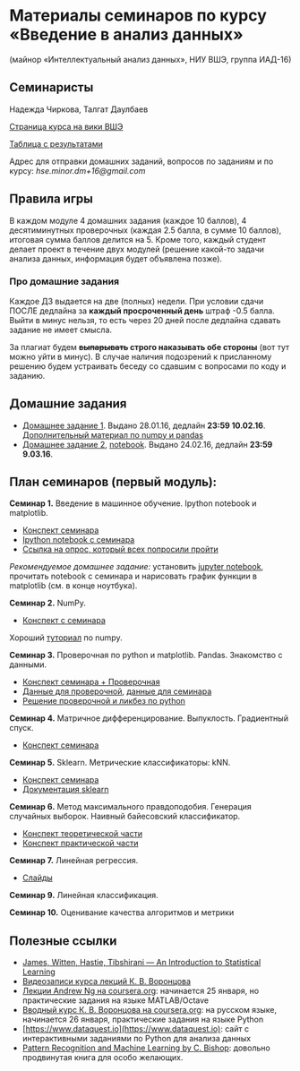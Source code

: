 # Материалы семинаров по курсу «Введение в анализ данных»
(майнор «Интеллектуальный анализ данных», НИУ ВШЭ, группа ИАД-16)

## Семинаристы
Надежда Чиркова, Талгат Даулбаев

[Страница курса на вики ВШЭ](http://wiki.cs.hse.ru/%D0%9C%D0%B0%D0%B9%D0%BD%D0%BE%D1%80_%D0%98%D0%BD%D1%82%D0%B5%D0%BB%D0%BB%D0%B5%D0%BA%D1%82%D1%83%D0%B0%D0%BB%D1%8C%D0%BD%D1%8B%D0%B9_%D0%B0%D0%BD%D0%B0%D0%BB%D0%B8%D0%B7_%D0%B4%D0%B0%D0%BD%D0%BD%D1%8B%D1%85/%D0%92%D0%B2%D0%B5%D0%B4%D0%B5%D0%BD%D0%B8%D0%B5_%D0%B2_%D0%B0%D0%BD%D0%B0%D0%BB%D0%B8%D0%B7_%D0%B4%D0%B0%D0%BD%D0%BD%D1%8B%D1%85)

[Таблица с результатами](https://docs.google.com/spreadsheets/d/1jZL_-ELf0Ogj2XHa6VVbkg8vrInycv2-Z9UR5keLDfM/edit#gid=608545491)

Адрес для отправки домашних заданий, вопросов по заданиям и по курсу: _hse.minor.dm+16@gmail.com_

## Правила игры
В каждом модуле 4 домашних задания (каждое 10 баллов), 4 десятиминутных проверочных (каждая 2.5 балла, в сумме 10 баллов), 
итоговая сумма баллов делится на 5. 
Кроме того, каждый студент делает проект в течение двух модулей (решение какой-то задачи анализа данных, информация будет объявлена позже).

### Про домашние задания
Каждое ДЗ выдается на две (полных) недели.
При условии сдачи ПОСЛЕ дедлайна за __каждый просроченный день__ штраф -0.5 балла. Выйти в минус нельзя, то есть через 20 дней после дедлайна сдавать задание не имеет смысла.

За плагиат будем __~~выпарывать~~ строго наказывать обе стороны__ (вот тут  можно уйти в минус). В случае наличия подозрений к присланному решению будем устраивать беседу со сдавшим с вопросами по коду и заданию.

## Домашние задания
* [Домашнее задание 1](https://github.com/nadiinchi/HSE_minor_DataAnalysis_seminars_iad16/blob/master/materials/HomeWork1_.ipynb). Выдано 28.01.16, дедлайн __23:59 10.02.16__. [Дополнительный материал по numpy и pandas](https://github.com/nadiinchi/HSE_minor_DataAnalysis_seminars_iad16/blob/master/materials/additions_np_pd.ipynb)
* [Домашнее задание 2](https://github.com/nadiinchi/HSE_minor_DataAnalysis_seminars_iad16/blob/master/materials/HW2.pdf), [notebook](https://github.com/nadiinchi/HSE_minor_DataAnalysis_seminars_iad16/blob/master/materials/HW2_notebook.ipynb). Выдано 24.02.16, дедлайн __23:59 9.03.16__.


## План семинаров (первый модуль):

__Семинар 1.__ Введение в машинное обучение. Ipython notebook и matplotlib.
* [Конспект семинара](https://github.com/nadiinchi/HSE_minor_DataAnalysis_seminars_iad16/blob/master/materials/seminar1_HSE.ipynb)
* [Ipython notebook с семинара](https://github.com/nadiinchi/HSE_minor_DataAnalysis_seminars_iad16/blob/master/materials/seminar1_intro.ipynb)
* [Ссылка на опрос, который всех попросили пройти](https://goo.gl/forms/EpBjdfWbZU)

_Рекомендуемое домашнее задание:_ установить [jupyter notebook](http://jupyter.org/), прочитать notebook с семинара и нарисовать график функции в matplotlib (см. в конце ноутбука).

__Семинар 2.__ NumPy.
* [Конспект с семинара](https://github.com/nadiinchi/HSE_minor_DataAnalysis_seminars_iad16/blob/master/materials/Sem2_NumPy.ipynb)

Хороший [туториал](http://nbviewer.jupyter.org/github/Atlas7/scipy-tentative-numpy-tutorials/blob/master/tentative-numpy-tutorial.ipynb) по numpy.

__Семинар 3.__ Проверочная по python и matplotlib. Pandas. Знакомство с данными.
* [Конспект семинара + Проверочная](https://github.com/nadiinchi/HSE_minor_DataAnalysis_seminars_iad16/blob/master/materials/Seminar3_pandas.ipynb)
* [Данные для проверочной](https://github.com/nadiinchi/HSE_minor_DataAnalysis_seminars_iad16/blob/master/materials/russian_weather.txt),
[данные для семинара](https://github.com/nadiinchi/HSE_minor_DataAnalysis_seminars_iad16/blob/master/materials/road_data.csv)
* [Решение проверочной и ликбез по python](https://github.com/nadiinchi/HSE_minor_DataAnalysis_seminars_iad16/blob/master/materials/Test1_solution.ipynb)

__Семинар 4.__ Матричное дифференцирование. Выпуклость. Градиентный спуск.
* [Конспект семинара](https://github.com/nadiinchi/HSE_minor_DataAnalysis_seminars_iad16/blob/master/materials/sem4_optimization.pdf)

__Семинар 5.__ Sklearn. Метрические классификаторы: kNN. 
* [Конспект семинара](https://github.com/nadiinchi/HSE_minor_DataAnalysis_seminars_iad16/blob/master/materials/seminar5_sklearn_kNN.ipynb)
* [Документация sklearn](http://scikit-learn.org/stable/documentation.html)

__Семинар 6.__ Метод максимального правдоподобия. Генерация случайных выборок. Наивный байесовский классификатор.
* [Конспект теоретической части](https://github.com/nadiinchi/HSE_minor_DataAnalysis_seminars_iad16/blob/master/materials/seminar6_MS_NB.pdf)
* [Конспект практической части](https://github.com/nadiinchi/HSE_minor_DataAnalysis_seminars_iad16/blob/master/materials/seminar6_NB.ipynb)

__Семинар 7.__ Линейная регрессия.
* [Слайды](https://github.com/nadiinchi/HSE_minor_DataAnalysis_seminars_iad16/blob/master/materials/sem7_LinearRegression.pdf)

__Семинар 9.__ Линейная классификация.

__Семинар 10.__ Оценивание качества алгоритмов и метрики


## Полезные ссылки
* [James, Witten, Hastie, Tibshirani — An Introduction to Statistical Learning](http://www-bcf.usc.edu/~gareth/ISL/ISLR%20Sixth%20Printing.pdf)
* [Видеозаписи курса лекций К. В. Воронцова](https://yandexdataschool.ru/edu-process/courses/machine-learning)
* [Лекции Andrew Ng на coursera.org](https://www.coursera.org/learn/machine-learning): начинается 25 января, но практические задания на языке MATLAB/Octave
* [Вводный курс К. В. Воронцова на coursera.org](https://www.coursera.org/learn/introduction-machine-learning): на русском языке, начинается 26 января, практические задания на языке Python
* [https://www.dataquest.io](https://www.dataquest.io): сайт с интерактивными заданиями по Python для анализа данных
* [Pattern Recognition and Machine Learning by C. Bishop](http://www.rmki.kfki.hu/~banmi/elte/Bishop%20-%20Pattern%20Recognition%20and%20Machine%20Learning.pdf): довольно продвинутая книга для особо желающих.
